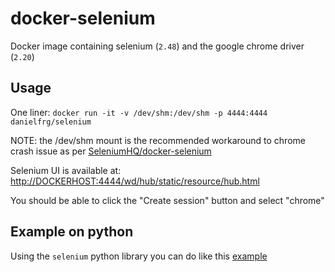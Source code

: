 docker-selenium
===============

Docker image containing selenium (`2.48`) and the google chrome driver (`2.20`)

## Usage

One liner: `docker run -it -v /dev/shm:/dev/shm -p 4444:4444 danielfrg/selenium`

NOTE: the /dev/shm mount is the recommended workaround to chrome crash issue as per [SeleniumHQ/docker-selenium](https://github.com/SeleniumHQ/docker-selenium#running-the-images)

Selenium UI is available at:
[http://DOCKERHOST:4444/wd/hub/static/resource/hub.html](http://DOCKERHOST:4444/wd/hub/static/resource/hub.html)

You should be able to click the "Create session" button and select "chrome"

## Example on python

Using the `selenium` python library you can do like this
[example](http://nbviewer.ipython.org/github/danielfrg/docker-selenium/blob/master/example/notebook.ipynb)
